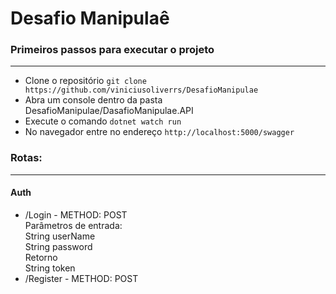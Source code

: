 # Desafio Manipulaê
<h3>Primeiros passos para executar o projeto</h3>
<hr/>
<ul>
    <li>
        Clone o repositório <code>git clone https://github.com/viniciusoliverrs/DesafioManipulae</code>
    </li>
    <li>
        Abra um console dentro da pasta DesafioManipulae/DasafioManipulae.API
    </li>
    <li>
        Execute o comando <code>dotnet watch run</code>
    </li>
    <li>
        No navegador entre no endereço <code>http://localhost:5000/swagger</code>
    </li>
</ul>
<h3>Rotas:</h3>
<hr/>
<h4>Auth</h4>
<ul>
    <li>
        /Login - METHOD: POST<br/>
        Parâmetros de entrada:<br/>
        String userName<br/>
        String password<br/>
        Retorno<br/>
        String token
    </li>
    <li>
        /Register - METHOD: POST<br/>
    </li>
</ul>

